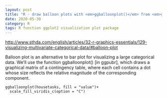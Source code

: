 ```yaml
---
layout: post
title: "R - draw balloon plots with <em>ggballoonplot()</em> from <em>ggpubr</em>"
date: 2020-05-30
category: R
tags: R function ggplot2 visualization plot package
---
```


http://www.sthda.com/english/articles/32-r-graphics-essentials/129-visualizing-multivariate-categorical-data/#balloon-plot

Balloon plot is an alternative to bar plot for visualizing a large categorical data. We’ll use the function ggballoonplot() [in ggpubr], which draws a graphical matrix of a contingency table, where each cell contains a dot whose size reflects the relative magnitude of the corresponding component. 


```
ggballoonplot(housetasks, fill = "value")+
  scale_fill_viridis_c(option = "C")
```
